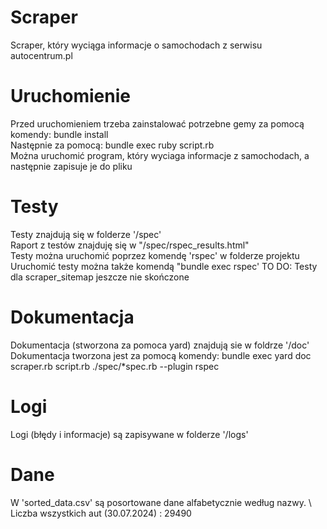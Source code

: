 # Scraper
Scraper, który wyciąga informacje o samochodach z serwisu autocentrum.pl

# Uruchomienie

Przed uruchomieniem trzeba zainstalować potrzebne gemy za pomocą komendy: bundle install \
Następnie za pomocą: bundle exec ruby script.rb \
Można uruchomić program, który wyciaga informacje z samochodach, a następnie zapisuje je do pliku

# Testy
Testy znajdują się w folderze '/spec' \
Raport z testów znajduję się w "/spec/rspec_results.html" \
Testy można uruchomić poprzez komendę 'rspec' w folderze projektu \
Uruchomić testy można także komendą "bundle exec rspec'
TO DO: Testy dla scraper_sitemap jeszcze nie skończone 

# Dokumentacja 
Dokumentacja (stworzona za pomoca yard) znajdują sie w foldrze '/doc' \
Dokumentacja tworzona jest za pomocą komendy:  bundle exec yard doc scraper.rb  script.rb  ./spec/*spec.rb --plugin rspec

# Logi
Logi (błędy i informacje) są zapisywane w folderze '/logs'

# Dane
W 'sorted_data.csv' są posortowane dane alfabetycznie według nazwy.  \ 
Liczba wszystkich aut (30.07.2024) : 29490 
